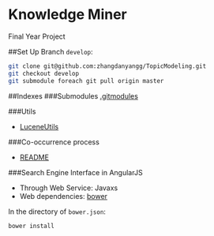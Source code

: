 Knowledge Miner 
=============

Final Year Project

##Set Up
Branch `develop`:
```bash
git clone git@github.com:zhangdanyangg/TopicModeling.git
git checkout develop
git submodule foreach git pull origin master
```

##Indexes
###Submodules
[.gitmodules](https://github.com/zhangdanyangg/TopicModeling/blob/develop/.gitmodules)

###Utils
* [LuceneUtils](https://github.com/zhangdanyangg/TopicModeling/blob/develop/km-lucene/src/main/java/util/LuceneUtils.java)

###Co-occurrence process
* [README](https://github.com/zhangdanyangg/TopicModeling/blob/develop/km-lucene/src/main/java/km/lucene/applets/collocations)

###Search Engine Interface in AngularJS
* Through Web Service: Javaxs
* Web dependencies: [bower](https://github.com/zhangdanyangg/KnowledgeMiner/blob/develop/km-web/src/main/webapp/bower.json)

In the directory of `bower.json`:
```bash
bower install
```
